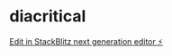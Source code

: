 # diacritical

[Edit in StackBlitz next generation editor ⚡️](https://stackblitz.com/~/github.com/sakura-aoi-ororora/diacritical)